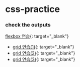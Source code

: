 # css-practice

### check the outputs
[flexbox 연습](https://consideratealicebluewatchdog.tinakim.repl.co/){: target="_blank"}
- [grid 연습(1)](https://badreligion.tinakim.repl.co/){: target="_blank"}
- [grid 연습(2)](https://ostrich.tinakim.repl.co/){: target="_blank"}
- [grid 연습(3)](https://bluprint.tinakim.repl.co/){: target="_blank"}
